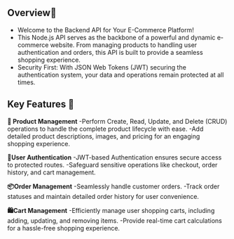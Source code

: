 ## Overview🌟
- Welcome to the Backend API for Your E-Commerce Platform!
- This Node.js API serves as the backbone of a powerful and dynamic e-commerce website. From managing products to handling user authentication and orders, this API is built to provide a seamless shopping experience.
- Security First: With JSON Web Tokens (JWT) securing the authentication system, your data and operations remain protected at all times.


## Key Features 🚀

**🛒 Product Management**
-Perform Create, Read, Update, and Delete (CRUD) operations to handle the complete product lifecycle with ease.
-Add detailed product descriptions, images, and pricing for an engaging shopping experience.

**🔑User Authentication**
-JWT-based Authentication ensures secure access to protected routes.
-Safeguard sensitive operations like checkout, order history, and cart management.

**📦Order Management**
-Seamlessly handle customer orders.
-Track order statuses and maintain detailed order history for user convenience.

**🛍️Cart Management**
-Efficiently manage user shopping carts, including adding, updating, and removing items.
-Provide real-time cart calculations for a hassle-free shopping experience.

